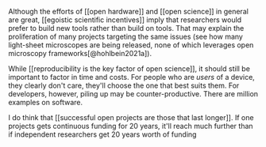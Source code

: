 Although the efforts of [[open hardware]] and [[open science]] in general are great, [[egoistic scientific incentives]] imply that researchers would prefer to build new tools rather than build on tools. That may explain the proliferation of many projects targeting the same issues (see how many light-sheet microscopes are being released, none of which leverages open microscopy frameworks[@hohlbein2021a]). 

While [[reproducibility is the key factor of open science]], it should still be important to factor in time and costs. For people who are *users* of a device, they clearly don't care, they'll choose the one that best suits them. For developers, however, piling up may be counter-productive. There are million examples on software. 

I do think that [[successful open projects are those that last longer]]. If one projects gets continuous funding for 20 years, it'll reach much further than if independent researchers get 20 years worth of funding 